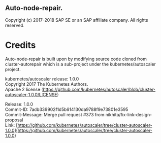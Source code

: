 ## Auto-node-repair.   
Copyright (c) 2017-2018 SAP SE or an SAP affiliate company. All rights reserved.

# Credits
Auto-node-repair is built upon by modifying source code cloned from cluster-autorepair which is a
sub-project under the kubernetes/autoscaler project.

kubernetes/autoscaler release: 1.0.0   
Copyright 2017 The Kubernetes Authors.   
Apache 2 license (https://github.com/kubernetes/autoscaler/blob/cluster-autoscaler-1.0.0/LICENSE)

Release: 1.0.0   
Commit-ID: 7adb339902f1d5b614130da9788f9e73801e3595   
Commit-Message: Merge pull request #373 from nikhita/fix-link-design-proposal   
Link: [https://github.com/kubernetes/autoscaler/tree/cluster-autoscaler-1.0.0](https://github.com/kubernetes/autoscaler/tree/cluster-autoscaler-1.0.0)
